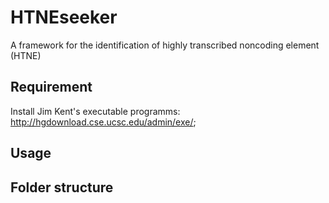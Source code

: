 # HTNEseeker
 A framework for the identification of highly transcribed noncoding element (HTNE)

## Requirement
Install Jim Kent's executable programms: http://hgdownload.cse.ucsc.edu/admin/exe/;


## Usage



## Folder structure
